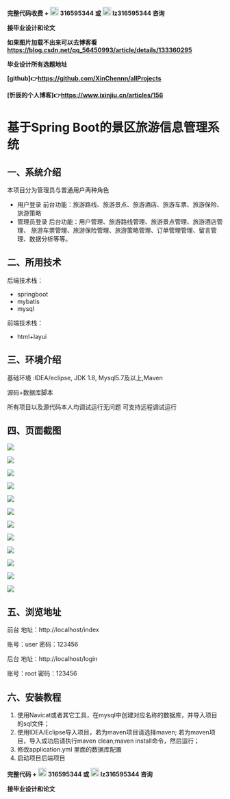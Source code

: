 **完整代码收费 +  <img src="./pictures/qq.svg" width="20"> 316595344     或   <img src="./pictures/weChat.svg" width="20"> lz316595344  咨询**

**接毕业设计和论文**

**如果图片加载不出来可以去博客看 https://blog.csdn.net/qq_56450993/article/details/133360295**

**毕业设计所有选题地址**

**[github]👉https://github.com/XinChennn/allProjects**

**[忻辰的个人博客]👉https://www.ixinjiu.cn/articles/156**

# 基于Spring Boot的景区旅游信息管理系统

## 一、系统介绍

本项目分为管理员与普通用户两种角色

- 用户登录
  前台功能：旅游路线、旅游景点、旅游酒店、旅游车票、旅游保险、旅游策略
- 管理员登录
  后台功能：用户管理、旅游路线管理、旅游景点管理、旅游酒店管理、
  旅游车票管理、旅游保险管理、旅游策略管理、订单管理管理、留言管理、数据分析等等。

## 二、所用技术

后端技术栈：

- springboot
- mybatis
- mysql

前端技术栈：

- html+layui


## 三、环境介绍

基础环境 :IDEA/eclipse, JDK 1.8, Mysql5.7及以上,Maven

源码+数据库脚本

所有项目以及源代码本人均调试运行无问题 可支持远程调试运行

## 四、页面截图

![](./pictures/picture1.png)

![](./pictures/picture2.png)

![](./pictures/picture3.png)

![](./pictures/picture4.png)

![](./pictures/picture5.png)

![](./pictures/picture6.png)

![](./pictures/picture7.png)

![](./pictures/picture8.png)

![](./pictures/picture9.png)

![](./pictures/picture10.png)

![](./pictures/picture11.png)

![](./pictures/picture12.png)


## 五、浏览地址

前台
地址：http://localhost/index

账号：user  密码：123456

后台
地址：http://localhost/login

账号：root  密码：123456

## 六、安装教程

1. 使用Navicat或者其它工具，在mysql中创建对应名称的数据库，并导入项目的sql文件；
2. 使用IDEA/Eclipse导入项目，若为maven项目请选择maven;
   若为maven项目，导入成功后请执行maven clean;maven install命令，然后运行；
3. 修改application.yml 里面的数据库配置
4. 启动项目后端项目 

**完整代码 +  <img src="./pictures/qq.svg" width="20"> 316595344     或   <img src="./pictures/weChat.svg" width="20"> lz316595344  咨询**

**接毕业设计和论文**
